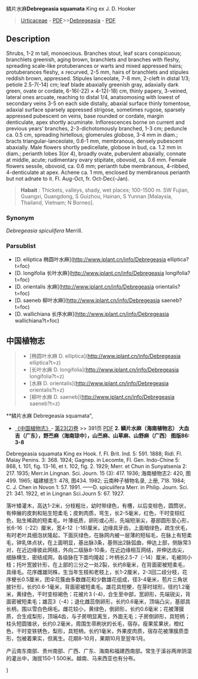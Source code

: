 鳞片水麻**Debregeasia squamata** King ex J. D. Hooker

> [Urticaceae](http://www.iplant.cn/info/Urticaceae?t=foc) - [PDF](http://www.iplant.cn/foc/pdf/Urticaceae.pdf)>>[Debregeasia](http://www.iplant.cn/info/Debregeasia?t=foc) - [PDF](http://www.iplant.cn/foc/pdf/Debregeasia.pdf)

## Description

Shrubs, 1-2 m tall, monoecious. Branches stout, leaf scars conspicuous; branchlets greenish, aging brown, branchlets and branches with fleshy, spreading scale-like protuberances or warts and mixed appressed hairs; protuberances fleshy, ± recurved, 2-5 mm, hairs of branchlets and stipules reddish brown, appressed. Stipules lanceolate, 7-8 mm, 2-cleft in distal 1/3; petiole 2.5-7(-14) cm; leaf blade abaxially greenish gray, adaxially dark green, ovate or cordate, 6-16(-22) × 4-12(-18) cm, thinly papery, 3-veined, lateral ones arcuate, reaching to distal 1/4, anatsomosing with lowest of secondary veins 3-5 on each side distally, abaxial surface thinly tomentose, adaxial surface sparsely appressed strigose, sometimes rugose, sparsely appressed pubescent on veins, base rounded or cordate, margin denticulate, apex shortly acuminate. Inflorescences borne on current and previous years’ branches, 2-3-dichotomously branched, 1-3 cm; peduncle ca. 0.5 cm, spreading hirtellous; glomerules globose, 3-4 mm in diam.; bracts triangular-lanceolate, 0.6-1 mm, membranous, densely pubescent abaxially. Male flowers shortly pedicellate, globose in bud, ca. 1.2 mm in diam.; perianth lobes 3(or 4), broadly ovate, puberulent abaxially, connate at middle, acute; rudimentary ovary stipitate, obovoid, ca. 0.6 mm. Female flowers sessile, obovoid, ca. 0.6 mm; perianth tube membranous, 4-ribbed, 4-denticulate at apex. Achene ca. 1 mm, enclosed by membranous perianth but not adnate to it. Fl. Aug-Oct, fr. Oct-Dec(-Jan).


> **Habait** : 
> Thickets, valleys, shady, wet places; 100-1500 m. SW Fujian, Guangxi, Guangdong, S Guizhou, Hainan, S Yunnan [Malaysia, Thailand, Vietnam; N Borneo].

### Synonym
*Debregeasia* *spiculifera* Merrill.



### Parsublist

* [D.  elliptica  椭圆叶水麻](http://www.iplant.cn/info/Debregeasia elliptica?t=foc)
* [D.  longifolia  长叶水麻](http://www.iplant.cn/info/Debregeasia longifolia?t=foc)
* [D.  orientalis  水麻](http://www.iplant.cn/info/Debregeasia orientalis?t=foc)
* [D.  saeneb  柳叶水麻](http://www.iplant.cn/info/Debregeasia saeneb?t=foc)
* [D.  wallichiana  长序水麻](http://www.iplant.cn/info/Debregeasia wallichiana?t=foc)


## 中国植物志

> * [椭圆叶水麻  D.  elliptica](http://www.iplant.cn/info/Debregeasia elliptica?t=z)
> * [长叶水麻  D.  longifolia](http://www.iplant.cn/info/Debregeasia longifolia?t=z)
> * [水麻  D.  orientalis](http://www.iplant.cn/info/Debregeasia orientalis?t=z)
> * [柳叶水麻  D.  saeneb](http://www.iplant.cn/info/Debregeasia saeneb?t=z)


**鳞片水麻 Debregeasia squamata",


* [《中国植物志》](http://www.iplant.cn/frps)- [第23(2)卷](http://www.iplant.cn/frps/vol/23(2)) >> 391页 [PDF](http://www.iplant.cn/frps/pdf/23(2)/391.pdf)
**2. 鳞片水麻（海南植物志） 大血吉（广东），野苎麻（海南琼中），山苎麻、山草麻、山野麻（广西） 图版86: 3-8**

Debregeasia squamata King ex Hook. f. Fl. Brit. Ind. 5: 591. 1888; Ridl. Fl. Malay Penins. 3: 368. 1924; Gagnep. in Lecomte, Fl. Gen. Indo-Chine 5: 868, t. 101, fig. 13-16, et t. 102, fig. 2. 1929; Merr. et Chun in Sunyatsenia 2: 217. 1935; Merr.in Lingnan. Sci. Journ. 15 (3): 417. 1936; 海南植物志2: 420, 图499. 1965; 福建植志1: 478, 图434. 1982; 云南种子植物名录, 上册, 718. 1984; C. J. Chen in Novon 1: 57. 1991. ——D. spiculifera Merr. in Philip. Journ. Sci. 21: 341. 1922, et in Lingnan Sci.Journ 5: 67. 1927.

落叶矮灌木，高达1-2米，分枝粗壮，幼时带绿色，有槽，以后变棕色，圆筒状，有伸展的皮刺和贴生短柔毛；皮刺肉质，弯生，长2-5毫米，红色，干时变棕红色，贴生稀疏的短柔毛。叶薄纸质，卵形或心形，先端短渐尖，基部圆形至心形，长6-16（-22）厘米，宽4-12（-18)厘米，边缘具牙齿，上面暗绿色，疏生伏毛，有时老叶具细泡状隆起，下面灰绿色，在脉网内被一层薄的短毡毛，在脉上有短柔毛，钟乳体点状，在上面明显，基出脉3条，基侧出2脉弧曲，伸达上部，侧脉常3对，在近边缘彼此网结，外向二级脉8-10条，在近边缘相互网结，并伸达齿尖，细脉横生，密结成网，各级脉在下面均隆起；叶柄长2.5-7（-14）厘米，毛被同小枝；托叶宽披针形，在上部的三分之一处2裂，长约8毫米，在背面密被短柔毛，具缘毛。花序雌雄同株，生当年生枝和老枝上，长1-2厘米，2-3回二歧分枝，花序梗长0.5厘米，团伞花簇由多数雌花和少数雄花组成，径3-4毫米，苞片三角状披针形，长约0.6-1毫米，背面密被短柔毛。雄花具短梗，在芽时球形，径约1.2毫米，黄绿色，干时变棕褐色：花被片3 (-4)，合生至中部，宽卵形，先端锐尖，背面密被短柔毛；雄蕊3（-4）；退化雌蕊倒卵形，长约0.6毫米，顶端凸尖，基部具长柄，围以雪白色绵毛。雌花较小，黄绿色，倒卵形，长约0.6毫米；花被薄膜质，合生成梨形，顶端4齿，与子房明显离生，外面无毛；子房倒卵形，具短柄；柱头短圆锥状，长约0.2毫米，周围生帚刷状的长毛，宿存。瘦果浆果状，橙红色，干时变铁锈色，梨形，具短柄，长约1毫米，外果皮肉质，宿存花被薄膜质壶形，包被着果实，但离生。花期8-10月，果期10月至翌年1月。

产云南东南部、贵州南部、广西、广东、海南和福建西南部。常生于溪谷两岸阴湿的灌丛中，海拔150-1 500米。越南、马来西亚也有分布。



}